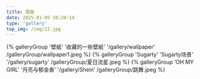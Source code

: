 ```yaml
---
title: 图册
date: 2025-01-05 10:20:14
type: 'gallery'
top_img: /img/12.jpg
---
```


<div class="gallery-group-main">
{% galleryGroup '壁紙' '收藏的一些壁紙' '/gallery/wallpaper' /galleryGroup/wallpaper1.jpeg %}
{% galleryGroup 'Sugarty' 'Sugarty场景' '/gallery/sugarty' /galleryGroup/夏日流星.jpeg %}
{% galleryGroup 'OH MY GIRL' '月亮与郁金香' '/gallery/Shein' /galleryGroup/跳舞.jpeg %}

</div>